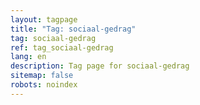 ```yaml
---
layout: tagpage
title: "Tag: sociaal-gedrag"
tag: sociaal-gedrag
ref: tag_sociaal-gedrag
lang: en
description: Tag page for sociaal-gedrag
sitemap: false
robots: noindex
---
```

